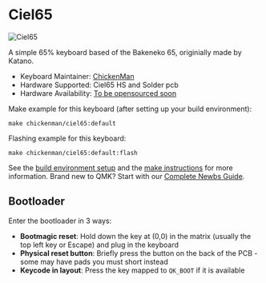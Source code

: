 # Ciel65

![Ciel65](https://imgur.com/gallery/16FB1gN)

A simple 65% keyboard based of the Bakeneko 65, originially made by Katano.

* Keyboard Maintainer: [ChickenMan](https://github.com/chickenman112)
* Hardware Supported: Ciel65 HS and Solder pcb
* Hardware Availability: [To be opensourced soon](https://github.com/)

Make example for this keyboard (after setting up your build environment):

    make chickenman/ciel65:default

Flashing example for this keyboard:

    make chickenman/ciel65:default:flash

See the [build environment setup](https://docs.qmk.fm/#/getting_started_build_tools) and the [make instructions](https://docs.qmk.fm/#/getting_started_make_guide) for more information. Brand new to QMK? Start with our [Complete Newbs Guide](https://docs.qmk.fm/#/newbs).

## Bootloader

Enter the bootloader in 3 ways:

* **Bootmagic reset**: Hold down the key at (0,0) in the matrix (usually the top left key or Escape) and plug in the keyboard
* **Physical reset button**: Briefly press the button on the back of the PCB - some may have pads you must short instead
* **Keycode in layout**: Press the key mapped to `QK_BOOT` if it is available